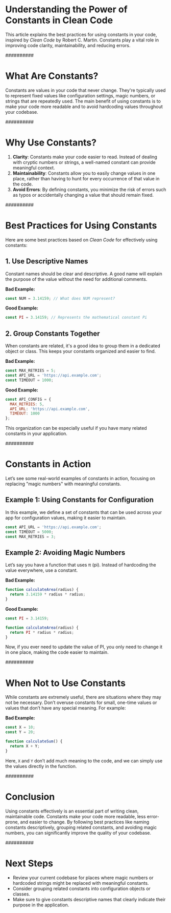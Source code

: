 # Understanding the Power of Constants in Clean Code

This article explains the best practices for using constants in your code, inspired by *Clean Code* by Robert C. Martin. Constants play a vital role in improving code clarity, maintainability, and reducing errors.

##########

# What Are Constants?

Constants are values in your code that never change. They're typically used to represent fixed values like configuration settings, magic numbers, or strings that are repeatedly used. The main benefit of using constants is to make your code more readable and to avoid hardcoding values throughout your codebase.

##########

# Why Use Constants?

1. **Clarity**: Constants make your code easier to read. Instead of dealing with cryptic numbers or strings, a well-named constant can provide meaningful context.
2. **Maintainability**: Constants allow you to easily change values in one place, rather than having to hunt for every occurrence of that value in the code.
3. **Avoid Errors**: By defining constants, you minimize the risk of errors such as typos or accidentally changing a value that should remain fixed.

##########

# Best Practices for Using Constants

Here are some best practices based on *Clean Code* for effectively using constants:

## 1. Use Descriptive Names

Constant names should be clear and descriptive. A good name will explain the purpose of the value without the need for additional comments.

**Bad Example:**

~~~javascript
const NUM = 3.14159; // What does NUM represent?
~~~

**Good Example:**

~~~javascript
const PI = 3.14159; // Represents the mathematical constant Pi
~~~

## 2. Group Constants Together

When constants are related, it's a good idea to group them in a dedicated object or class. This keeps your constants organized and easier to find.

**Bad Example:**

~~~javascript
const MAX_RETRIES = 5;
const API_URL = 'https://api.example.com';
const TIMEOUT = 1000;
~~~

**Good Example:**

~~~javascript
const API_CONFIG = {
  MAX_RETRIES: 5,
  API_URL: 'https://api.example.com',
  TIMEOUT: 1000
};
~~~

This organization can be especially useful if you have many related constants in your application.

##########

# Constants in Action

Let’s see some real-world examples of constants in action, focusing on replacing "magic numbers" with meaningful constants.

## Example 1: Using Constants for Configuration

In this example, we define a set of constants that can be used across your app for configuration values, making it easier to maintain.

~~~javascript
const API_URL = 'https://api.example.com';
const TIMEOUT = 5000;
const MAX_RETRIES = 3;
~~~

## Example 2: Avoiding Magic Numbers

Let’s say you have a function that uses π (pi). Instead of hardcoding the value everywhere, use a constant.

**Bad Example:**

~~~javascript
function calculateArea(radius) {
  return 3.14159 * radius * radius;
}
~~~

**Good Example:**

~~~javascript
const PI = 3.14159;

function calculateArea(radius) {
  return PI * radius * radius;
}
~~~

Now, if you ever need to update the value of PI, you only need to change it in one place, making the code easier to maintain.

##########

# When Not to Use Constants

While constants are extremely useful, there are situations where they may not be necessary. Don’t overuse constants for small, one-time values or values that don’t have any special meaning. For example:

**Bad Example:**

~~~javascript
const X = 10;
const Y = 20;

function calculateSum() {
  return X + Y;
}
~~~

Here, `X` and `Y` don’t add much meaning to the code, and we can simply use the values directly in the function.

##########

# Conclusion

Using constants effectively is an essential part of writing clean, maintainable code. Constants make your code more readable, less error-prone, and easier to change. By following best practices like naming constants descriptively, grouping related constants, and avoiding magic numbers, you can significantly improve the quality of your codebase.

##########

# Next Steps

- Review your current codebase for places where magic numbers or hardcoded strings might be replaced with meaningful constants.
- Consider grouping related constants into configuration objects or classes.
- Make sure to give constants descriptive names that clearly indicate their purpose in the application.

